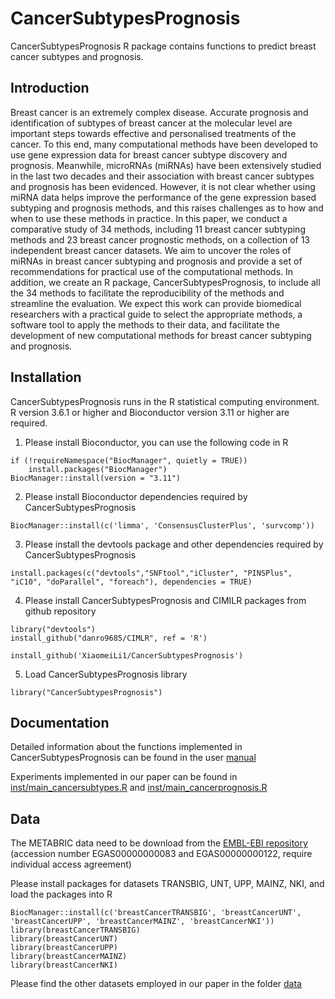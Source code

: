 # CancerSubtypesPrognosis
CancerSubtypesPrognosis R package contains functions to predict breast cancer subtypes and prognosis.

## Introduction

Breast cancer is an extremely complex disease. Accurate prognosis and identification of subtypes of breast cancer at the molecular level are important steps towards effective and personalised treatments of the cancer. To this end, many computational methods have been developed to use gene expression data for breast cancer subtype discovery and prognosis. Meanwhile, microRNAs (miRNAs) have been extensively studied in the last two decades and their association with breast cancer subtypes and prognosis has been evidenced. However, it is not clear whether using miRNA data helps improve the performance of the gene expression based subtyping and prognosis methods, and this raises challenges as to how and when to use these methods in practice. In this paper, we conduct a comparative study of 34 methods, including 11 breast cancer subtyping methods and 23 breast cancer prognostic methods, on a collection of 13 independent breast cancer datasets. We aim to uncover the roles of miRNAs in breast cancer subtyping and prognosis and provide a set of recommendations for practical use of the computational methods. In addition, we create an R package, CancerSubtypesPrognosis, to include all the 34 methods to facilitate the reproducibility of the methods and streamline the evaluation. We expect this work can provide biomedical researchers with a practical guide to select the appropriate methods,  a software tool to apply the methods to their data, and facilitate the development of new computational methods for breast cancer subtyping and prognosis.

## Installation
CancerSubtypesPrognosis runs in the R statistical computing environment. R version 3.6.1 or higher and Bioconductor version 3.11 or higher are required.
1. Please install Bioconductor, you can use the following code in R

```
if (!requireNamespace("BiocManager", quietly = TRUE))
    install.packages("BiocManager")
BiocManager::install(version = "3.11")
```

2. Please install Bioconductor dependencies required by CancerSubtypesPrognosis

```
BiocManager::install(c('limma', 'ConsensusClusterPlus', 'survcomp'))
```

3. Please install the devtools package and other dependencies required by CancerSubtypesPrognosis

```
install.packages(c("devtools","SNFtool","iCluster", "PINSPlus", "iC10", "doParallel", "foreach"), dependencies = TRUE)
```

4. Please install CancerSubtypesPrognosis and CIMILR packages from github repository

```
library("devtools")
install_github("danro9685/CIMLR", ref = 'R')

install_github('XiaomeiLi1/CancerSubtypesPrognosis')
```

5. Load CancerSubtypesPrognosis library

```
library("CancerSubtypesPrognosis")
```

## Documentation
Detailed information about the functions implemented in CancerSubtypesPrognosis can be found in the user [manual](https://github.com/XiaomeiLi1/CancerSubtypesPrognosis/blob/master/CancerSubtypesPrognosis_1.0.0.pdf)

Experiments implemented in our paper can be found in [inst/main_cancersubtypes.R](https://github.com/XiaomeiLi1/CancerSubtypesPrognosis/blob/master/inst/main_cancersubtypes.R) and [inst/main_cancerprognosis.R](https://github.com/XiaomeiLi1/CancerSubtypesPrognosis/blob/master/inst/main_cancerprognosis.R)

## Data
The METABRIC data need to be download from the [EMBL-EBI repository](https://www.ebi.ac.uk/ega/) (accession number EGAS00000000083 and EGAS00000000122, require individual access agreement)

Please install packages for datasets TRANSBIG, UNT, UPP, MAINZ, NKI, and load the packages into R
```
BiocManager::install(c('breastCancerTRANSBIG', 'breastCancerUNT', 'breastCancerUPP', 'breastCancerMAINZ', 'breastCancerNKI'))
library(breastCancerTRANSBIG)
library(breastCancerUNT)
library(breastCancerUPP)
library(breastCancerMAINZ)
library(breastCancerNKI)
```

Please find the other datasets employed in our paper in the folder [data](https://github.com/XiaomeiLi1/CancerSubtypesPrognosis/tree/master/data)
